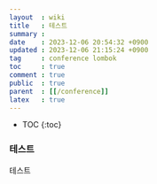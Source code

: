 ```yaml
---
layout  : wiki
title   : 테스트
summary :
date    : 2023-12-06 20:54:32 +0900
updated : 2023-12-06 21:15:24 +0900
tag     : conference lombok
toc     : true
comment : true
public  : true
parent  : [[/conference]]
latex   : true
---
```

* TOC
{:toc}


### 테스트

테스트